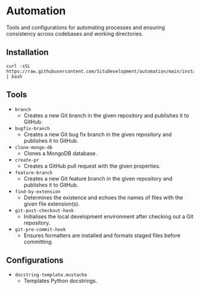 # Automation

Tools and configurations for automating processes and ensuring consistency across
codebases and working directories.

## Installation

```shell
curl -sSL https://raw.githubusercontent.com/SituDevelopment/automation/main/install.sh | bash
```

## Tools

-   `branch`
    -   Creates a new Git branch in the given repository and publishes it to GitHub.
-   `bugfix-branch`
    -   Creates a new Git bug fix branch in the given repository and publishes it to GitHub.
-   `clone-mongo-db`
    -   Clones a MongoDB database.
-   `create-pr`
    -   Creates a GitHub pull request with the given properties.
-   `feature-branch`
    -   Creates a new Git feature branch in the given repository and publishes it to GitHub.
-   `find-by-extension`
    -   Determines the existence and echoes the names of files with the given file extension(s).
-   `git-post-checkout-hook`
    -   Initialises the local development environment after checking out a Git repository.
-   `git-pre-commit-hook`
    -   Ensures formatters are installed and formats staged files before committing.

## Configurations

-   `docstring-template.mustache`
    -   Templates Python docstrings.
